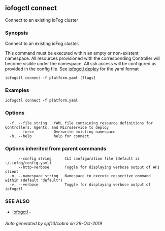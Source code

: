 ## iofogctl connect

Connect to an existing ioFog cluster

### Synopsis

Connect to an existing ioFog cluster.

This command must be executed within an empty or non-existent namespace.
All resources provisioned with the corresponding Controller will become visible under the namespace.
All ssh access will be configured as provided in the config file.
See [iofogctl deploy](../deploy.html) for the yaml format

```
iofogctl connect -f platform.yaml [flags]
```

### Examples

```
iofogctl connect -f platform.yaml
```

### Options

```
  -f, --file string   YAML file containing resource definitions for Controllers, Agents, and Microservice to deploy
      --force         Overwrite existing namespace
  -h, --help          help for connect
```

### Options inherited from parent commands

```
      --config string      CLI configuration file (default is ~/.iofog/config.yaml)
      --http-verbose       Toggle for displaying verbose output of API client
  -n, --namespace string   Namespace to execute respective command within (default "default")
  -v, --verbose            Toggle for displaying verbose output of iofogctl
```

### SEE ALSO

* [iofogctl](iofogctl.md)	 - 

###### Auto generated by spf13/cobra on 29-Oct-2019
